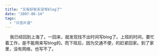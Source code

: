 ```yaml
---
title: "又有好些天没写blog了"
date: "2007-06-14"
tags: 
  - "只言片语"
---
```


    我已经回到上海了。一回来，就发现找不出时间写blog了。上班的时间，要忙着工作，是不能用来写blog的。而下班后，因为交通不便，的赶紧回家。到了家里，没有网络，也写不了。
